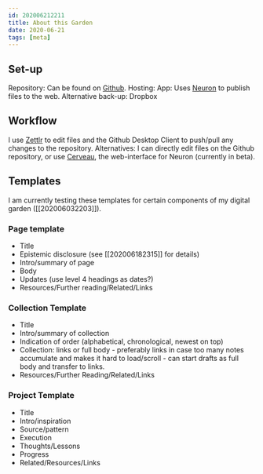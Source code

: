 ```yaml
---
id: 202006212211
title: About this Garden
date: 2020-06-21
tags: [meta]
---
```


## Set-up
Repository: Can be found on [Github](https://github.com/EyebrowHairs/eyebrowhairs.zettel.page).
Hosting: 
App: Uses [Neuron](https://neuron.zettel.page/) to publish files to the web.
Alternative back-up: Dropbox

## Workflow
I use [Zettlr](https://www.zettlr.com/) to edit files and the Github Desktop Client to push/pull any changes to the repository.
Alternatives: I can directly edit files on the Github repository, or use [Cerveau](http://www.cerveau.app/), the web-interface for Neuron (currently in beta).

## Templates
I am currently testing these templates for certain components of my digital garden ([[202006032203]]).

### Page template
- Title
- Epistemic disclosure (see [[202006182315]] for details)
- Intro/summary of page
- Body
- Updates (use level 4 headings as dates?)
- Resources/Further reading/Related/Links

### Collection Template
- Title
- Intro/summary of collection
- Indication of order (alphabetical, chronological, newest on top)
- Collection: links or full body - preferably links in case too many notes accumulate and makes it hard to load/scroll - can start drafts as full body and transfer to links.
- Resources/Further Reading/Related/Links

### Project Template
- Title
- Intro/inspiration
- Source/pattern
- Execution
- Thoughts/Lessons
- Progress
- Related/Resources/Links
